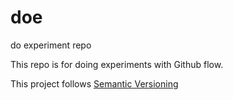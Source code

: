 doe
===

do experiment repo

This repo is for doing experiments with Github flow.

This project follows [Semantic Versioning](http://semver.org/)
